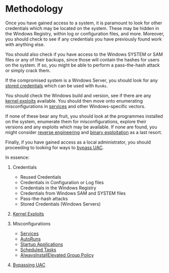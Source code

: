 # Methodology
Once you have gained access to a system, it is paramount to look for other credentials which may be located on the system. These may be hidden in the Windows Registry, within log or configuration files, and more. Moreover, you should check to see if any credentials you have previously found work with anything else.

You should also check if you have access to the Windows SYSTEM or SAM files or any of their backups, since those will contain the hashes for users on the system. If so, you might be able to perform a pass-the-hash attack or simply crack them. 

If the compromised system is a Windows Server, you should look for any [stored credentials](Stored%20Credentials.md) which can be used with `RunAs`.

You should check the Windows build and version, see if there are any [kernel exploits](Kernel%20Exploits.md) available. You should then move onto enumerating misconfigurations in [services](Misconfigured%20Services/index.md) and other Windows-specific vectors.

If none of these bear any fruit, you should look at the programmes installed on the system, enumerate them for misconfigurations, explore their versions and any exploits which may be available. If none are found, you might consider [reverse engineering](../../../Reverse%20Engineering/index.md) and [binary exploitation](../../../Exploitation/Binary%20Exploitation/index.md) as a last resort.

Finally, if you have gained access as a local administrator, you should proceeding to looking for ways to [bypass UAC](Bypassing%20UAC.md).

In essence:
1. Credentials
	- Reused Credentials
	- Credentials in Configuration or Log files
	- Credentials in the Windows Registry
	- Credentials from Windows SAM and SYSTEM files
	- Pass-the-hash attacks
	- Stored Credentials (Windows Servers)

2. [Kernel Exploits](Kernel%20Exploits.md)

3. Misconfigurations
	- [Services](Misconfigured%20Services/index.md)
	- [AutoRuns](AutoRun%20Programmes.md)
	- [Startup Applications](Startup%20Applications.md)
	- [Scheduled Tasks](Scheduled%20Tasks.md)
	- [AlwaysInstallElevated Group Policy](AlwaysInstallElevated%20Group%20Policy.md)

4. [Bypassing UAC](Bypassing%20UAC.md)
